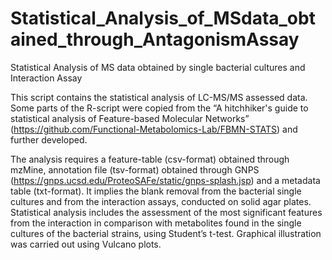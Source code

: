 # Statistical_Analysis_of_MSdata_obtained_through_AntagonismAssay

Statistical Analysis of MS data obtained by single bacterial cultures and Interaction Assay

This script contains the statistical analysis of LC-MS/MS assessed data. Some parts of the R-script were copied from the “A hitchhiker's guide to statistical analysis of Feature-based Molecular Networks” (https://github.com/Functional-Metabolomics-Lab/FBMN-STATS) and further developed. 

The analysis requires a feature-table (csv-format) obtained through mzMine, annotation file (tsv-format) obtained through GNPS (https://gnps.ucsd.edu/ProteoSAFe/static/gnps-splash.jsp) and a metadata table (txt-format). It implies the blank removal from the bacterial single cultures and from the interaction assays, conducted on solid agar plates. Statistical analysis includes the assessment of the most significant features from the interaction in comparison with metabolites found in the single cultures of the bacterial strains, using Student’s t-test. Graphical illustration was carried out using Vulcano plots.
